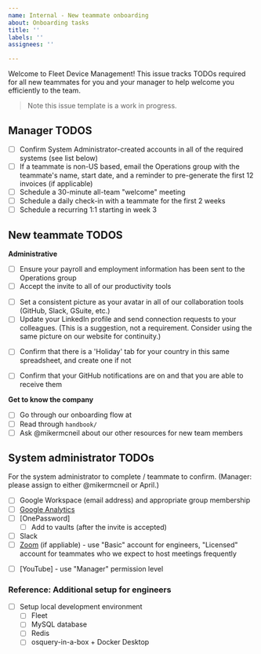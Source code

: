 ```yaml
---
name: Internal - New teammate onboarding
about: Onboarding tasks
title: ''
labels: ''
assignees: ''

---
```


Welcome to Fleet Device Management! This issue tracks TODOs required for all new teammates for you and your manager to help welcome you efficiently to the team. 

> Note this issue template is a work in progress.

## Manager TODOS
- [ ] Confirm System Administrator-created accounts in all of the required systems (see list below)
- [ ] If a teammate is non-US based, email the Operations group with the teammate's name, start date, and a reminder to pre-generate the first 12 invoices (if applicable)
- [ ] Schedule a 30-minute all-team "welcome" meeting
- [ ] Schedule a daily check-in with a teammate for the first 2 weeks
- [ ] Schedule a recurring 1:1 starting in week 3

## New teammate TODOS
**Administrative**
- [ ] Ensure your payroll and employment information has been sent to the Operations group
- [ ] Accept the invite to all of our productivity tools
<!-- - [ ] Set up your personal workspace. See our guidelines for personal office setup -->
- [ ] Set a consistent picture as your avatar in all of our collaboration tools (GitHub, Slack, GSuite, etc.)
- [ ] Update your LinkedIn profile and send connection requests to your colleagues. (This is a suggestion, not a requirement. Consider using the same picture on our website for continuity.)
<!-- - [ ] Add your birthday (mm-dd) and start date (mm-dd) to our [company milestones] -->
- [ ] Confirm that there is a 'Holiday' tab for your country in this same spreadsheet, and create one if not
 <!-- - [ ] Add the holidays you intend to take to your calendar, [using these instructions] -->
- [ ] Confirm that your GitHub notifications are on and that you are able to receive them
<!-- - [ ] Add yourself and your role to our [Handbook Teams Page] -->

**Get to know the company**
- [ ] Go through our onboarding flow at 
- [ ] Read through `handbook/`
- [ ] Ask @mikermcneil about our other resources for new team members

## System administrator TODOs
For the system administrator to complete / teammate to confirm. (Manager: please assign to either @mikermcneil or April.)
- [ ] Google Workspace (email address) and appropriate group membership
- [ ] [Google Analytics](https://analytics.google.com)
- [ ] [OnePassword]
    - [ ] Add to vaults (after the invite is accepted)
- [ ] Slack
- [ ] [Zoom](https://zoom.us) (if appliable) - use "Basic" account for engineers, "Licensed" account for teammates who we expect to host meetings frequently
<!-- - [ ] GitHub - use "Maintainer" role under the "fleetdm" group by default -->
- [ ] [YouTube] - use "Manager" permission level
  <!-- - [ ] [Connect your Zoom account with your Fleet DM calendar](https://support.zoom.us/hc/en-us/articles/360020187492-Google-Calendar-add-on) -->

### Reference: Additional setup for engineers
- [ ] Setup local development environment
    - [ ] Fleet
    - [ ] MySQL database
    - [ ] Redis
    - [ ] osquery-in-a-box + Docker Desktop
<!-- - [ ] Invite to Rollbar -->
<!-- - [ ] Go over engineering-specific values and expectations -->


